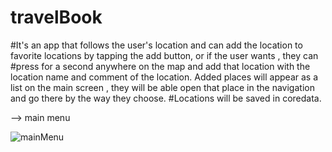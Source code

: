 # travelBook
#It's an app that follows the user's location and can add the location to favorite locations by tapping the add button, or if the user wants , they can #press for a second anywhere on the map and add that location with the location name and comment of the location. 
Added places will appear as a list on the main screen , they will be able open that place in the navigation and go there by the way they choose.
#Locations will be saved in coredata.


--> main menu

![mainMenu](https://user-images.githubusercontent.com/114510746/234220672-0b30d5ea-013a-497a-8999-976d0f4dc636.png)


